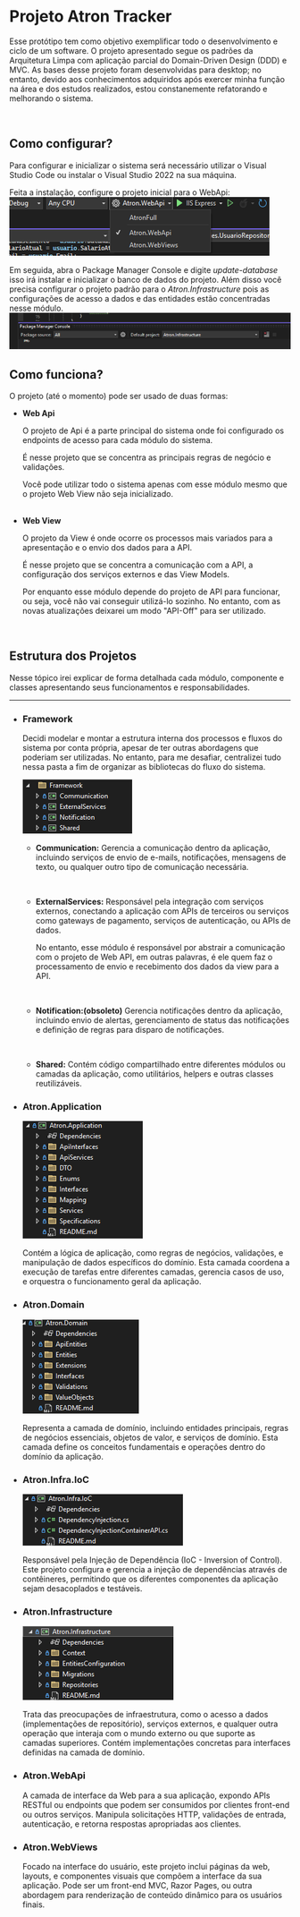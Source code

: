 <!DOCTYPE html>
<html>
<head>
</head>
<body>

<h1>Projeto Atron Tracker</h1>

<p>Esse protótipo tem como objetivo exemplificar todo o desenvolvimento e ciclo de um software. O projeto apresentado segue os padrões da Arquitetura Limpa com aplicação parcial do Domain-Driven Design (DDD) e MVC. As bases desse projeto foram desenvolvidas para desktop; no entanto, devido aos conhecimentos adquiridos após exercer minha função na área e dos estudos realizados, estou constanemente refatorando e melhorando o sistema.</p>
<br>

<div>
  <h2>Como configurar?</h2>
  <p> Para configurar e inicializar o sistema será necessário utilizar o Visual Studio Code ou instalar o Visual Studio 2022 na sua máquina.

  Feita a instalação, configure o projeto inicial para o WebApi: <img src="images/ProjetoInicialConfig.png" alt="Configuração do projeto inicial">  

  Em seguida, abra o Package Manager Console e digite <i>update-database</i> isso irá instalar e inicializar o banco de dados do projeto. Além disso você precisa configurar o projeto padrão para o <i>Atron.Infrastructure</i> pois as configurações de acesso a dados e das entidades estão concentradas nesse módulo.
  <img src="images/ConfigPMC.png" alt="Configuração do PMC">
  </p>
</div>

<div>
  <h2>Como funciona?</h2>
  <p> O projeto (até o momento) pode ser usado de duas formas: 
    <ul>
        <li>
          <b>Web Api</b>
            <p> O projeto de Api é a parte principal do sistema onde foi configurado os endpoints de acesso para cada módulo do sistema.
            </p>
            <p> É nesse projeto que se concentra as principais regras de negócio e validações.</p>
            <p> Você pode utilizar todo o sistema apenas com esse módulo mesmo que o projeto Web View não seja inicializado.</p>
       </li>
      <br>
      <li>
          <b>Web View</b>
            <p> O projeto da View é onde ocorre os processos mais variados para a apresentação e o envio dos dados para a API.
            </p>
            <p> É nesse projeto que se concentra a comunicação com a API, a configuração dos serviços externos e das View Models.
            </p>
            <p>Por enquanto esse módulo depende do projeto de API para funcionar, ou seja, você não vai conseguir utilizá-lo sozinho. No entanto, com as novas atualizações deixarei um modo "API-Off" para ser utilizado.</p>
       </li>
    </ul>
  </p>
</div>
<br>

<h2>Estrutura dos Projetos</h2>
<p>Nesse tópico irei explicar de forma detalhada cada módulo, componente e classes apresentando seus funcionamentos e responsabilidades.</p>
<hr>

<ul>
  <li>
    <h3>Framework</h3>
    <p>Decidi modelar e montar a estrutura interna dos processos e fluxos do sistema por conta própria, apesar de ter outras abordagens que poderiam ser utilizadas. No entanto, para me desafiar, centralizei tudo nessa pasta a fim de organizar as bibliotecas do fluxo do sistema.</p>
    <img src="images/AtronFramework.png" alt="Módulos do framework" />
    <ul>
      <li>
        <p><strong>Communication:</strong> Gerencia a comunicação dentro da aplicação, incluindo serviços de envio de e-mails, notificações, mensagens de texto, ou qualquer outro tipo de comunicação necessária.</p>
      </li> 
      <br>     
      <li>
        <p><strong>ExternalServices:</strong> Responsável pela integração com serviços externos, conectando a aplicação com APIs de terceiros ou serviços como gateways de pagamento, serviços de autenticação, ou APIs de dados.</p>       
        <p>No entanto, esse módulo é responsável por abstrair a comunicação com o projeto de Web API, em outras palavras, é ele quem faz o processamento de envio e recebimento dos dados da view para a API.</p>
      </li>
      <br>
      <li>
        <p><strong>Notification:(obsoleto)</strong> Gerencia notificações dentro da aplicação, incluindo envio de alertas, gerenciamento de status das notificações e definição de regras para disparo de notificações.</p>
      </li>
      <br>
      <li>
        <p><strong>Shared:</strong> Contém código compartilhado entre diferentes módulos ou camadas da aplicação, como utilitários, helpers e outras classes reutilizáveis.<p>
      </li>
    </ul>
  </li>

  <li>
    <h3>Atron.Application</h3>
    <img src="images/AtronApplication.png" alt="Módulo Atron Application"/>
    <p>Contém a lógica de aplicação, como regras de negócios, validações, e manipulação de dados específicos do domínio. Esta camada coordena a execução de tarefas entre diferentes camadas, gerencia casos de uso, e orquestra o funcionamento geral da aplicação.</p>
  </li>

  <li>
    <h3>Atron.Domain</h3>
    <img src="images/AtronDomain.png" alt="Módulo Atron Domain"/>
    <p>Representa a camada de domínio, incluindo entidades principais, regras de negócios essenciais, objetos de valor, e serviços de domínio. Esta camada define os conceitos fundamentais e operações dentro do domínio da aplicação.</p>
  </li>

  <li>
    <h3>Atron.Infra.IoC</h3>
    <img src="images/AtronInfraIoc.png" alt="Módulo Atron Infra IoC"/>
    <p>Responsável pela Injeção de Dependência (IoC - Inversion of Control). Este projeto configura e gerencia a injeção de dependências através de contêineres, permitindo que os diferentes componentes da aplicação sejam desacoplados e testáveis.</p>
  </li>

  <li>
    <h3>Atron.Infrastructure</h3>
    <img src="images/AtronInfrastructure.png" alt="Módulo Atron Infrastructure"/>
    <p>Trata das preocupações de infraestrutura, como o acesso a dados (implementações de repositório), serviços externos, e qualquer outra operação que interaja com o mundo externo ou que suporte as camadas superiores. Contém implementações concretas para interfaces definidas na camada de domínio.</p>
  </li>

  <li>
    <h3>Atron.WebApi</h3>
    <p>A camada de interface da Web para a sua aplicação, expondo APIs RESTful ou endpoints que podem ser consumidos por clientes front-end ou outros serviços. Manipula solicitações HTTP, validações de entrada, autenticação, e retorna respostas apropriadas aos clientes.</p>
  </li>

  <li>
    <h3>Atron.WebViews</h3>
    <p>Focado na interface do usuário, este projeto inclui páginas da web, layouts, e componentes visuais que compõem a interface da sua aplicação. Pode ser um front-end MVC, Razor Pages, ou outra abordagem para renderização de conteúdo dinâmico para os usuários finais.</p>
  </li>
</ul>

</body>
</html>

